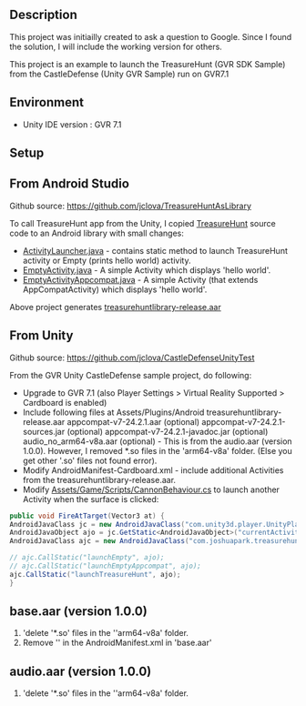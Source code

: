## Description
This project was initiailly created to ask a question to Google. Since I found the solution, I will include the working version for others.

This project is an example to launch the TreasureHunt (GVR SDK Sample) from the CastleDefense (Unity GVR Sample) run on GVR7.1



## Environment
- Unity IDE version : GVR 7.1

## Setup

## From Android Studio
Github source: https://github.com/jclova/TreasureHuntAsLibrary

To call TreasureHunt app from the Unity, I copied [TreasureHunt](https://github.com/googlevr/gvr-android-sdk/tree/master/samples/sdk-treasurehunt) source code to an Android library with small changes:
- [ActivityLauncher.java](https://github.com/jclova/TreasureHuntAsLibrary/blob/master/treasurehuntlibrary/src/main/java/com/joshuapark/treasurehuntlibrary/ActivityLauncher.java) - contains static method to launch TreasureHunt activity or Empty (prints hello world) activity.
- [EmptyActivity.java](https://github.com/jclova/TreasureHuntAsLibrary/blob/master/treasurehuntlibrary/src/main/java/com/joshuapark/treasurehuntlibrary/EmptyActivity.java) - A simple Activity which displays 'hello world'.
- [EmptyActivityAppcompat.java](https://github.com/jclova/TreasureHuntAsLibrary/blob/master/treasurehuntlibrary/src/main/java/com/joshuapark/treasurehuntlibrary/EmptyActivityAppcompat.java) - A simple Activity (that extends AppCompatActivity) which displays 'hello world'.

Above project generates [treasurehuntlibrary-release.aar](https://github.com/jclova/TreasureHuntAsLibrary/blob/master/treasurehuntlibrary-release.aar)

## From Unity
Github source: https://github.com/jclova/CastleDefenseUnityTest

From the GVR Unity CastleDefense sample project, do following:
- Upgrade to GVR 7.1 (also Player Settings > Virtual Reality Supported > Cardboard is enabled)
- Include following files at Assets/Plugins/Android
       treasurehuntlibrary-release.aar
       appcompat-v7-24.2.1.aar (optional)
       appcompat-v7-24.2.1-sources.jar (optional)
       appcompat-v7-24.2.1-javadoc.jar (optional)
       audio_no_arm64-v8a.aar (optional) - This is from the audio.aar (version 1.0.0). However, I removed *.so files in the 'arm64-v8a' folder. (Else you get other '.so' files not found error).
- Modify AndroidManifest-Cardboard.xml - include additional Activities from the treasurehuntlibrary-release.aar.
- Modify [Assets/Game/Scripts/CannonBehaviour.cs](https://github.com/jclova/CastleDefenseUnityTest/blob/master/Assets/Game/Scripts/CannonBehaviour.cs) to launch another Activity when the surface is clicked:

```csharp
public void FireAtTarget(Vector3 at) {
AndroidJavaClass jc = new AndroidJavaClass("com.unity3d.player.UnityPlayer");
AndroidJavaObject ajo = jc.GetStatic<AndroidJavaObject>("currentActivity");
AndroidJavaClass ajc = new AndroidJavaClass("com.joshuapark.treasurehuntlibrary.ActivityLauncher");

// ajc.CallStatic("launchEmpty", ajo);
// ajc.CallStatic("launchEmptyAppcompat", ajo);
ajc.CallStatic("launchTreasureHunt", ajo);
}
```

## base.aar (version 1.0.0)
1. 'delete '*.so' files in the ''arm64-v8a' folder.
2. Remove '<uses-feature android:glEsVersion="0x00020000" android:required="true"/>' in the AndroidManifest.xml in 'base.aar'

## audio.aar (version 1.0.0)
1. 'delete '*.so' files in the ''arm64-v8a' folder.



